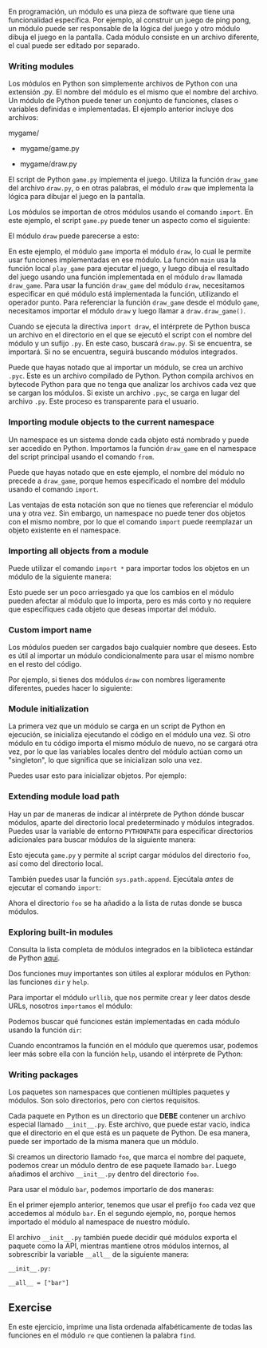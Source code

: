 En programación, un módulo es una pieza de software que tiene una funcionalidad específica. Por ejemplo, al construir un juego de ping pong, un módulo puede ser responsable de la lógica del juego y otro módulo dibuja el juego en la pantalla. Cada módulo consiste en un archivo diferente, el cual puede ser editado por separado.

### Writing modules

Los módulos en Python son simplemente archivos de Python con una extensión .py. El nombre del módulo es el mismo que el nombre del archivo. Un módulo de Python puede tener un conjunto de funciones, clases o variables definidas e implementadas. El ejemplo anterior incluye dos archivos:

mygame/

- mygame/game.py

- mygame/draw.py

El script de Python `game.py` implementa el juego. Utiliza la función `draw_game` del archivo `draw.py`, o en otras palabras, el módulo `draw` que implementa la lógica para dibujar el juego en la pantalla.

Los módulos se importan de otros módulos usando el comando `import`. En este ejemplo, el script `game.py` puede tener un aspecto como el siguiente:

El módulo `draw` puede parecerse a esto:

En este ejemplo, el módulo `game` importa el módulo `draw`, lo cual le permite usar funciones implementadas en ese módulo. La función `main` usa la función local `play_game` para ejecutar el juego, y luego dibuja el resultado del juego usando una función implementada en el módulo `draw` llamada `draw_game`. Para usar la función `draw_game` del módulo `draw`, necesitamos especificar en qué módulo está implementada la función, utilizando el operador punto. Para referenciar la función `draw_game` desde el módulo `game`, necesitamos importar el módulo `draw` y luego llamar a `draw.draw_game()`.

Cuando se ejecuta la directiva `import draw`, el intérprete de Python busca un archivo en el directorio en el que se ejecutó el script con el nombre del módulo y un sufijo `.py`. En este caso, buscará `draw.py`. Si se encuentra, se importará. Si no se encuentra, seguirá buscando módulos integrados.

Puede que hayas notado que al importar un módulo, se crea un archivo `.pyc`. Este es un archivo compilado de Python. Python compila archivos en bytecode Python para que no tenga que analizar los archivos cada vez que se cargan los módulos. Si existe un archivo `.pyc`, se carga en lugar del archivo `.py`. Este proceso es transparente para el usuario.

### Importing module objects to the current namespace

Un namespace es un sistema donde cada objeto está nombrado y puede ser accedido en Python. Importamos la función `draw_game` en el namespace del script principal usando el comando `from`.

Puede que hayas notado que en este ejemplo, el nombre del módulo no precede a `draw_game`, porque hemos especificado el nombre del módulo usando el comando `import`.

Las ventajas de esta notación son que no tienes que referenciar el módulo una y otra vez. Sin embargo, un namespace no puede tener dos objetos con el mismo nombre, por lo que el comando `import` puede reemplazar un objeto existente en el namespace.

### Importing all objects from a module

Puede utilizar el comando `import *` para importar todos los objetos en un módulo de la siguiente manera:

Esto puede ser un poco arriesgado ya que los cambios en el módulo pueden afectar al módulo que lo importa, pero es más corto y no requiere que especifiques cada objeto que deseas importar del módulo.

### Custom import name

Los módulos pueden ser cargados bajo cualquier nombre que desees. Esto es útil al importar un módulo condicionalmente para usar el mismo nombre en el resto del código.

Por ejemplo, si tienes dos módulos `draw` con nombres ligeramente diferentes, puedes hacer lo siguiente:

### Module initialization

La primera vez que un módulo se carga en un script de Python en ejecución, se inicializa ejecutando el código en el módulo una vez. Si otro módulo en tu código importa el mismo módulo de nuevo, no se cargará otra vez, por lo que las variables locales dentro del módulo actúan como un "singleton", lo que significa que se inicializan solo una vez.

Puedes usar esto para inicializar objetos. Por ejemplo:

### Extending module load path

Hay un par de maneras de indicar al intérprete de Python dónde buscar módulos, aparte del directorio local predeterminado y módulos integrados. Puedes usar la variable de entorno `PYTHONPATH` para especificar directorios adicionales para buscar módulos de la siguiente manera:

Esto ejecuta `game.py` y permite al script cargar módulos del directorio `foo`, así como del directorio local.

También puedes usar la función `sys.path.append`. Ejecútala *antes* de ejecutar el comando `import`:

Ahora el directorio `foo` se ha añadido a la lista de rutas donde se busca módulos.

### Exploring built-in modules

Consulta la lista completa de módulos integrados en la biblioteca estándar de Python [aquí](https://docs.python.org/3/library/).

Dos funciones muy importantes son útiles al explorar módulos en Python: las funciones `dir` y `help`.

Para importar el módulo `urllib`, que nos permite crear y leer datos desde URLs, nosotros `importamos` el módulo:

Podemos buscar qué funciones están implementadas en cada módulo usando la función `dir`:

Cuando encontramos la función en el módulo que queremos usar, podemos leer más sobre ella con la función `help`, usando el intérprete de Python:

### Writing packages

Los paquetes son namespaces que contienen múltiples paquetes y módulos. Son solo directorios, pero con ciertos requisitos.

Cada paquete en Python es un directorio que **DEBE** contener un archivo especial llamado `__init__.py`. Este archivo, que puede estar vacío, indica que el directorio en el que está es un paquete de Python. De esa manera, puede ser importado de la misma manera que un módulo.

Si creamos un directorio llamado `foo`, que marca el nombre del paquete, podemos crear un módulo dentro de ese paquete llamado `bar`. Luego añadimos el archivo `__init__.py` dentro del directorio `foo`.

Para usar el módulo `bar`, podemos importarlo de dos maneras:

En el primer ejemplo anterior, tenemos que usar el prefijo `foo` cada vez que accedemos al módulo `bar`. En el segundo ejemplo, no, porque hemos importado el módulo al namespace de nuestro módulo.

El archivo `__init__.py` también puede decidir qué módulos exporta el paquete como la API, mientras mantiene otros módulos internos, al sobrescribir la variable `__all__` de la siguiente manera:

```
__init__.py:

__all__ = ["bar"]
```

Exercise
--------

En este ejercicio, imprime una lista ordenada alfabéticamente de todas las funciones en el módulo `re` que contienen la palabra `find`.